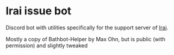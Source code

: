 # Irai issue bot

Discord bot with utilities specifically for the support server of [Irai](https://github.com/osu-irai).

Mostly a copy of Bathbot-Helper by Max Ohn, but is public (with permission) and slightly tweaked
